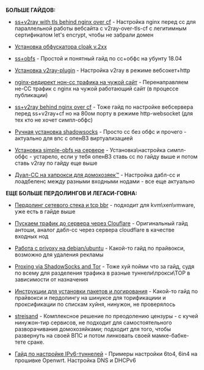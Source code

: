 
**БОЛЬШЕ ГАЙДОВ:**
+ [ss+v2ray with tls behind nginx over cf](https://pastebin.com/CpKBhNC3) - Настройка nginx перед cc для параллельной работы вебсайта с v2ray-over-tls-cf с легитимным сертификатом let's encrypt, чтобы не забрали домен

+ [Установка обфускатора cloak v.2xx](https://medium.com/@f.gzhechko/ss-cloak-v2-8e3ae0c07d9c)

+ [ss+obfs](https://justpaste.it/4tjdx) - Простой и понятный гайд по сс+обфс на убунту 18.04

+ [Установка v2ray-plugin](https://medium.com/p/b18747d12a4f) - Настройка v2ray в режиме вебсокет+http

+ [nginx-редирект нон-сс трафика на чужой сайт](https://medium.com/@f.gzhechko/nginx-traffic-redirect-dd51f7aacbda) - Перенаправляем не-СС трафик с nginx на чужой работающий сайт (в процессе публикации)

+ [ss+v2ray behind nginx over cf](https://pastebin.com/PhZsrnZ6) - Тоже гайд по настройке вебсервера перед ss+v2ray+cf но на 80ом порту в режиме http-websocket (для тех кто не хочет симпл-обфс)

+ [Ручная установка shadowsocks](https://justpaste.it/53cvr) - Просто сс без обфс и прочего - актуально для впс с опенВЗ виртуализацией

+ [Установка simple-obfs на сервере](https://justpaste.it/5wl00) - Установка\настройка симпл-обфс - устарело, если у тебя опенВЗ ставь сс по гайду выше и потом ставь v2ray по гайду еще выше

+ [Дуал-СС на хапрокси для домохозяек™](https://justpaste.it/5rvf4) - Настройка дабл-сс и лоадбеленс между разными входными нодами - все еще актуально




**ЕЩЕ БОЛЬШЕ ПЕРДОЛИНГОВ И ЛЕГАСИ-ГОВНА:**

+ [Пердолинг сетевого стека и tcp bbr](https://justpaste.it/3mm70) - подходит для kvm\xen\vmware, уже есть в гайде выше

+ [Пускаем трафик до сервера через Clouflare](https://justpaste.it/3rmf0) - Оригинальный гайд антоши, аналог дабл-сс через сервера cloudflare в качестве входных нод

+ [Работа с privoxy на debian/ubuntu](https://justpaste.it/1d9l1) - Какой-то гайд по прайвокси, возможно для удаления рекламы

+ [Proxing via ShadowSocks and Tor](https://pastebin.com/MPJAMxCJ) - Тоже хуй пойми что за гайд, судя по всему для разделения трафика в разные туннели\прокси\ТОР в зависимости от назначения

+ [Инструкции для установки пакетов и логирования](https://pastebin.com/ph1HT9FX) - Какой-то гайд по прайвокси и пердолингу на шинуксе для торификациии и проксификации по спискам хуйня, нинужон, не проверялось

+ [streisand](https://github.com/StreisandEffect/streisand) - Комплексное решение по преодолению цензуры - с кучей нинужон-тир сервисов, не подходит для самостоятельного разворачивания домохозяйками; подходит для того, чтобы развернуть на своей ВПС и потом линковать своей мамке-бабке-тете сраке.

+ [Гайд по настройке IPv6-туннелей](https://telegra.ph/Gajd-po-nastrojke-IPv6-tunnelej-v10-12-23) - Примеры настройки 6to4, 6in4 на прошивке Openwrt. Настройка DNS и DHCPv6
